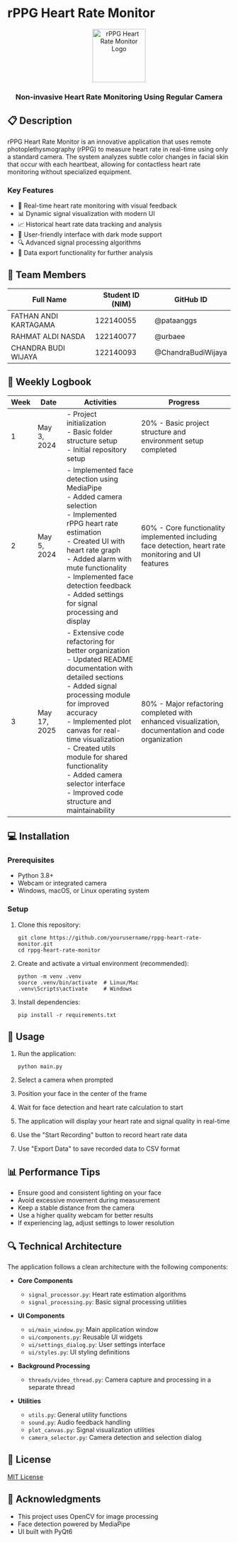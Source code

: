 # rPPG Heart Rate Monitor

<div align="center">
  <img src="assets/icon.png" alt="rPPG Heart Rate Monitor Logo" width="120">
  <h3>Non-invasive Heart Rate Monitoring Using Regular Camera</h3>
</div>

## 📋 Description

rPPG Heart Rate Monitor is an innovative application that uses remote photoplethysmography (rPPG) to measure heart rate in real-time using only a standard camera. The system analyzes subtle color changes in facial skin that occur with each heartbeat, allowing for contactless heart rate monitoring without specialized equipment.

### Key Features

- 💓 Real-time heart rate monitoring with visual feedback
- 📊 Dynamic signal visualization with modern UI
- 📈 Historical heart rate data tracking and analysis
- 📱 User-friendly interface with dark mode support
- 🔍 Advanced signal processing algorithms
- 💾 Data export functionality for further analysis

## 👥 Team Members

| Full Name | Student ID (NIM) | GitHub ID |
|-----------|------------------|-----------|
| FATHAN ANDI KARTAGAMA | 122140055 | @pataanggs |
| RAHMAT ALDI NASDA | 122140077 | @urbaee |
| CHANDRA BUDI WIJAYA | 122140093 | @ChandraBudiWijaya |

## 📝 Weekly Logbook

| Week | Date | Activities | Progress |
|------|------|------------|----------|
| 1 | May 3, 2024 | - Project initialization<br>- Basic folder structure setup<br>- Initial repository setup | 20% - Basic project structure and environment setup completed |
| 2 | May 5, 2024 | - Implemented face detection using MediaPipe<br>- Added camera selection<br>- Implemented rPPG heart rate estimation<br>- Created UI with heart rate graph<br>- Added alarm with mute functionality<br>- Implemented face detection feedback<br>- Added settings for signal processing and display | 60% - Core functionality implemented including face detection, heart rate monitoring and UI features |
| 3 | May 17, 2025 | - Extensive code refactoring for better organization<br>- Updated README documentation with detailed sections<br>- Added signal processing module for improved accuracy<br>- Implemented plot canvas for real-time visualization<br>- Created utils module for shared functionality<br>- Added camera selector interface<br>- Improved code structure and maintainability | 80% - Major refactoring completed with enhanced visualization, documentation and code organization |

## 💻 Installation

### Prerequisites
- Python 3.8+
- Webcam or integrated camera
- Windows, macOS, or Linux operating system

### Setup
1. Clone this repository:
   ```
   git clone https://github.com/yourusername/rppg-heart-rate-monitor.git
   cd rppg-heart-rate-monitor
   ```

2. Create and activate a virtual environment (recommended):
   ```
   python -m venv .venv
   source .venv/bin/activate  # Linux/Mac
   .venv\Scripts\activate     # Windows
   ```

3. Install dependencies:
   ```
   pip install -r requirements.txt
   ```

## 🚀 Usage

1. Run the application:
   ```
   python main.py
   ```

2. Select a camera when prompted
3. Position your face in the center of the frame
4. Wait for face detection and heart rate calculation to start
5. The application will display your heart rate and signal quality in real-time
6. Use the "Start Recording" button to record heart rate data
7. Use "Export Data" to save recorded data to CSV format

## 📊 Performance Tips
- Ensure good and consistent lighting on your face
- Avoid excessive movement during measurement
- Keep a stable distance from the camera
- Use a higher quality webcam for better results
- If experiencing lag, adjust settings to lower resolution

## 🔍 Technical Architecture

The application follows a clean architecture with the following components:

- **Core Components**
  - `signal_processor.py`: Heart rate estimation algorithms
  - `signal_processing.py`: Basic signal processing utilities
  
- **UI Components**
  - `ui/main_window.py`: Main application window
  - `ui/components.py`: Reusable UI widgets
  - `ui/settings_dialog.py`: User settings interface
  - `ui/styles.py`: UI styling definitions
  
- **Background Processing**
  - `threads/video_thread.py`: Camera capture and processing in a separate thread
  
- **Utilities**
  - `utils.py`: General utility functions
  - `sound.py`: Audio feedback handling
  - `plot_canvas.py`: Signal visualization utilities
  - `camera_selector.py`: Camera detection and selection dialog

## 📄 License
[MIT License](LICENSE)

## 🙏 Acknowledgments
- This project uses OpenCV for image processing
- Face detection powered by MediaPipe
- UI built with PyQt6
